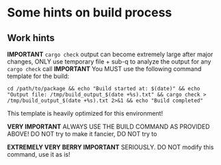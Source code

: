 # Some hints on build process

## Work hints

**IMPORTANT** `cargo check` output can become extremely large after major changes, ONLY use temporary file + sub-q to analyze the output for any `cargo check` call
**IMPORTANT** You MUST use the following command template for the build:
 
 ```
cd /path/to/package && echo "Build started at: $(date)" && echo "Output file: /tmp/build_output_$(date +%s).txt" && cargo check > /tmp/build_output_$(date +%s).txt 2>&1 && echo "Build completed"
```
This template is heavily optimized for this environment!

**VERY IMPORTANT** ALWAYS USE THE BUILD COMMAND AS PROVIDED ABOVE! DO NOT try to make it fancier, DO NOT try to 

**EXTREMELY VERY BERRY IMPORTANT** SERIOUSLY. DO NOT modify this command, use it as is!